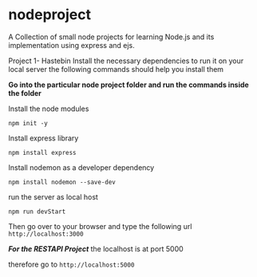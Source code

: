 # nodeproject

A Collection of small node projects for learning Node.js and its implementation using express and ejs.


Project 1- Hastebin 
Install the necessary dependencies to run it on your local server
the following commands should help you install them

**Go into the particular node project folder and run the commands inside the folder**


Install the node modules

`npm init -y`

Install express library

`npm install express`

Install nodemon as a developer dependency

`npm install nodemon --save-dev`

run the server as local host

`npm run devStart`

Then go over to your browser and type the following url
`http://localhost:3000`


***For the RESTAPI Project***
the localhost is at port 5000

therefore go to 
`http://localhost:5000`
